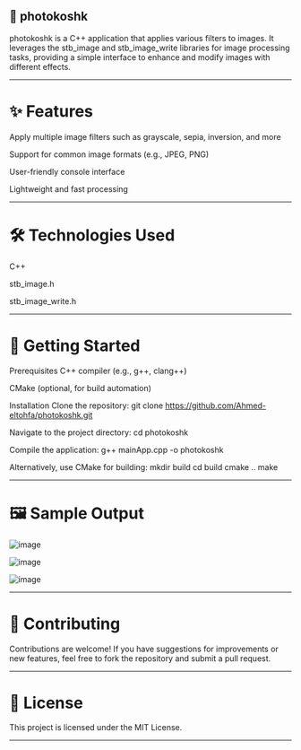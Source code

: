 ## 📸 photokoshk
photokoshk is a C++ application that applies various filters to images. It leverages the stb_image and stb_image_write libraries for image processing tasks, providing a simple interface to enhance and modify images with different effects.

---

# ✨ Features
  Apply multiple image filters such as grayscale, sepia, inversion, and more
  
  Support for common image formats (e.g., JPEG, PNG)
  
  User-friendly console interface
  
  Lightweight and fast processing

---

# 🛠️ Technologies Used
  C++
  
  stb_image.h
  
  stb_image_write.h

---

# 🚀 Getting Started
  Prerequisites
  C++ compiler (e.g., g++, clang++)
  
  CMake (optional, for build automation)
  
  Installation
  Clone the repository:
    git clone https://github.com/Ahmed-eltohfa/photokoshk.git
    
  Navigate to the project directory:
    cd photokoshk
    
  Compile the application:
    g++ mainApp.cpp -o photokoshk
    
  Alternatively, use CMake for building:
    mkdir build
    cd build
    cmake ..
    make

---

# 🖼️ Sample Output
  ![image](https://github.com/user-attachments/assets/42aed531-0274-4181-bf45-1f379b9a68fd)
  
  ![image](https://github.com/user-attachments/assets/84d78625-ab0c-43bb-8fba-03292cb277c6)
  
  ![image](https://github.com/user-attachments/assets/e66f93b7-6dec-4caa-b788-8e1e3065bb16)

---

# 🤝 Contributing
  Contributions are welcome! If you have suggestions for improvements or new features, feel free to fork the repository and submit a pull request.

---

# 📄 License
  This project is licensed under the MIT License.
  
---
